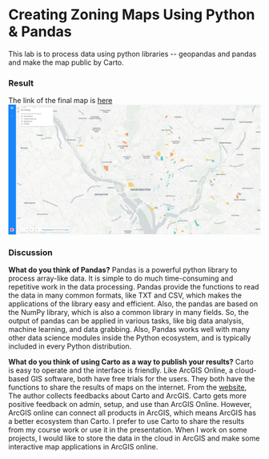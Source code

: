 # Creating Zoning Maps Using Python & Pandas
This lab is to process data using python libraries -- geopandas and pandas and make the map public by Carto.
### Result
The link of the final map is [here](https://zhenliu26.carto.com/builder/c7e9535b-36de-4a5f-b0ce-485fc4079fb9/embed)
![result map](images/website.JPG)
### Discussion
<b>What do you think of Pandas?</b> 
Pandas is a powerful python library to process array-like data. It is simple to do much time-consuming and repetitive work in the data processing. Pandas provide the functions to read the data in many common formats, like TXT and CSV, which makes the applications of the library easy and efficient. Also, the pandas are based on the NumPy library, which is also a common library in many fields. So, the output of pandas can be applied in various tasks, like big data analysis, machine learning, and data grabbing. Also, Pandas works well with many other data science modules inside the Python ecosystem, and is typically included in every Python distribution. 

<b>What do you think of using Carto as a way to publish your results?</b> 
Carto is easy to operate and the interface is friendly. Like ArcGIS Online, a cloud-based GIS software, both have free trials for the users. They both have the functions to share the results of maps on the internet. From the [website](https://www.g2.com/compare/carto-vs-esri-arcgis), The author collects feedbacks about Carto and ArcGIS. Carto gets more positive feedback on admin, setup, and use than ArcGIS Online. However, ArcGIS online can connect all products in ArcGIS, which means ArcGIS has a better ecosystem than Carto. I prefer to use Carto to share the results from my course work or use it in the presentation. When I work on some projects, I would like to store the data in the cloud in ArcGIS and make some interactive map applications in ArcGIS online.

